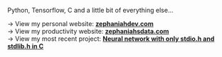 Python, Tensorflow, C and a little bit of everything else...  

→ View my personal website: <a href="https://zephaniahdev.com/"><b>zephaniahdev.com</b></a>   
→ View my productivity website: <b><a href="https://zephaniahsdata.com/">zephaniahsdata.com</a></b>  
→ View my most recent project: <a href="https://github.com/zroe1/neural-network-from-scratch"><b>Neural network with only stdio.h and stdlib.h in C</b></a>  
